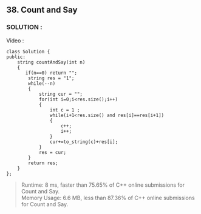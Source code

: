 ## 38. Count and Say

### SOLUTION : 
Video : 

```
class Solution {
public:
    string countAndSay(int n) 
    {
       if(n==0) return "";
        string res = "1";
        while(--n) 
        {
            string cur = "";
            for(int i=0;i<res.size();i++)
            {
                int c = 1 ;
                while(i+1<res.size() and res[i]==res[i+1])
                {
                    c++;
                    i++;
                }
                cur+=to_string(c)+res[i];
            }
            res = cur;
        }
        return res;
    }
};
```

> Runtime: 8 ms, faster than 75.65% of C++ online submissions for Count and Say.<br>
> Memory Usage: 6.6 MB, less than 87.36% of C++ online submissions for Count and Say.